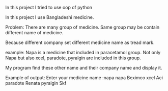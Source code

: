 In this project I tried to use oop of python

In this project I use Bangladeshi medicine.

Problem: There are many group of medicine. Same group may be contain different name of medicine.

Because different company set different medicine name as tread mark. 

example: Napa is a medicine that included in paracetamol group. 
Not only Napa but also xcel, paradote, pyralgin are included in this group.

My program find these other name and their company name and display it.

Example of output:
Enter your medicine name :napa
napa Beximco
xcel Aci
paradote Renata
pyralgin Skf
